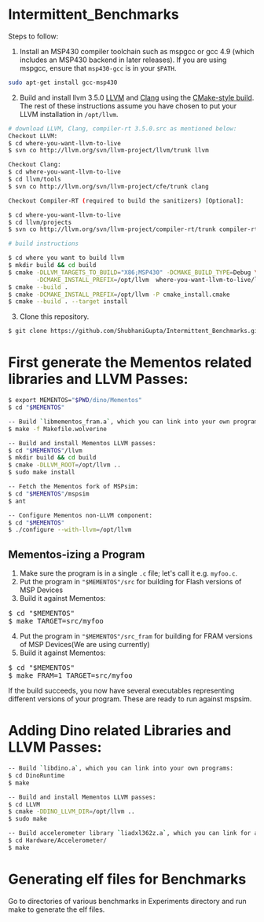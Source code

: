 # Intermittent_Benchmarks

Steps to follow:
1. Install an MSP430 compiler toolchain such as mspgcc or gcc 4.9 (which includes an MSP430 backend in later releases).  If you are using mspgcc, ensure that `msp430-gcc` is in your `$PATH`.
```sh   
sudo apt-get install gcc-msp430
```
2. Build and install llvm 3.5.0 [LLVM](http://llvm.org/) and
[Clang](http://clang.llvm.org/) using the [CMake-style
build](http://llvm.org/docs/CMake.html).  The rest of these instructions assume
you have chosen to put your LLVM installation in `/opt/llvm`.

```sh
# download LLVM, Clang, compiler-rt 3.5.0.src as mentioned below:
Checkout LLVM:
$ cd where-you-want-llvm-to-live
$ svn co http://llvm.org/svn/llvm-project/llvm/trunk llvm

Checkout Clang:
$ cd where-you-want-llvm-to-live
$ cd llvm/tools
$ svn co http://llvm.org/svn/llvm-project/cfe/trunk clang

Checkout Compiler-RT (required to build the sanitizers) [Optional]:

$ cd where-you-want-llvm-to-live
$ cd llvm/projects
$ svn co http://llvm.org/svn/llvm-project/compiler-rt/trunk compiler-rt

# build instructions

$ cd where you want to build llvm
$ mkdir build && cd build
$ cmake -DLLVM_TARGETS_TO_BUILD="X86;MSP430" -DCMAKE_BUILD_TYPE=Debug \
        -DCMAKE_INSTALL_PREFIX=/opt/llvm  where-you-want-llvm-to-live/llvm
$ cmake --build .
$ cmake -DCMAKE_INSTALL_PREFIX=/opt/llvm -P cmake_install.cmake
$ cmake --build . --target install

```
3. Clone this repository.
```sh
$ git clone https://github.com/ShubhaniGupta/Intermittent_Benchmarks.git dino
```

# First generate the Mementos related libraries and LLVM Passes:
```sh
$ export MEMENTOS="$PWD/dino/Mementos"
$ cd "$MEMENTOS"

-- Build `libmementos_fram.a`, which you can link into your own programs:
$ make -f Makefile.wolverine

-- Build and install Mementos LLVM passes:
$ cd "$MEMENTOS"/llvm
$ mkdir build && cd build
$ cmake -DLLVM_ROOT=/opt/llvm ..
$ sudo make install

-- Fetch the Mementos fork of MSPsim:
$ cd "$MEMENTOS"/mspsim
$ ant

-- Configure Mementos non-LLVM component:
$ cd "$MEMENTOS"
$ ./configure --with-llvm=/opt/llvm

```
## Mementos-izing a Program #

1. Make sure the program is in a single `.c` file; let's call it e.g. `myfoo.c`.
2. Put the program in `"$MEMENTOS"/src` for building for Flash versions of MSP Devices
3. Build it against Mementos:
 <pre>
$ cd "$MEMENTOS"
$ make TARGET=src/myfoo
</pre>
4. Put the program in `"$MEMENTOS"/src_fram` for building for FRAM versions of MSP Devices(We are using currently)
5. Build it against Mementos:
 <pre>
$ cd "$MEMENTOS"
$ make FRAM=1 TARGET=src/myfoo
</pre>
 If the build succeeds, you now have several executables representing different versions of your program.  These are ready to run against mspsim.

# Adding Dino related Libraries and LLVM Passes:
```sh
-- Build `libdino.a`, which you can link into your own programs:
$ cd DinoRuntime
$ make

-- Build and install Mementos LLVM passes:
$ cd LLVM
$ cmake -DDINO_LLVM_DIR=/opt/llvm ..
$ sudo make

-- Build accelerometer library `liadxl362z.a`, which you can link for ac benchmark:
$ cd Hardware/Accelerometer/
$ make

```

# Generating elf files for Benchmarks
Go to directories of various benchmarks in Experiments directory and run make to generate the elf files.

